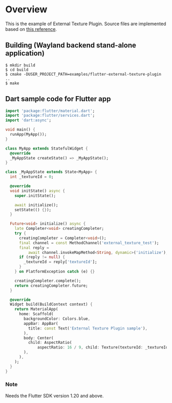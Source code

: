 # Overview

This is the example of External Texture Plugin. Source files are implemented based on [this reference](https://github.com/jnschulze/flutter-playground/tree/master/windows_texture_test).

## Building (Wayland backend stand-alone application)

```Shell
$ mkdir build
$ cd build
$ cmake -DUSER_PROJECT_PATH=examples/flutter-external-texture-plugin ..
$ make
```

## Dart sample code for Flutter app

```Dart
import 'package:flutter/material.dart';
import 'package:flutter/services.dart';
import 'dart:async';

void main() {
  runApp(MyApp());
}

class MyApp extends StatefulWidget {
  @override
  _MyAppState createState() => _MyAppState();
}

class _MyAppState extends State<MyApp> {
  int _textureId = 0;

  @override
  void initState() async {
    super.initState();

    await initialize();
    setState(() {});
  }

  Future<void> initialize() async {
    late Completer<void> creatingCompleter;
    try {
      creatingCompleter = Completer<void>();
      final channel = const MethodChannel('external_texture_test');
      final reply =
          await channel.invokeMapMethod<String, dynamic>('initialize');
      if (reply != null) {
        _textureId = reply['textureId'];
      }
    } on PlatformException catch (e) {}

    creatingCompleter.complete();
    return creatingCompleter.future;
  }

  @override
  Widget build(BuildContext context) {
    return MaterialApp(
      home: Scaffold(
        backgroundColor: Colors.blue,
        appBar: AppBar(
          title: const Text('External Texture Plugin sample'),
        ),
        body: Center(
          child: AspectRatio(
              aspectRatio: 16 / 9, child: Texture(textureId: _textureId)),
        ),
      ),
    );
  }
}
```

### Note

Needs the Flutter SDK version 1.20 and above.
